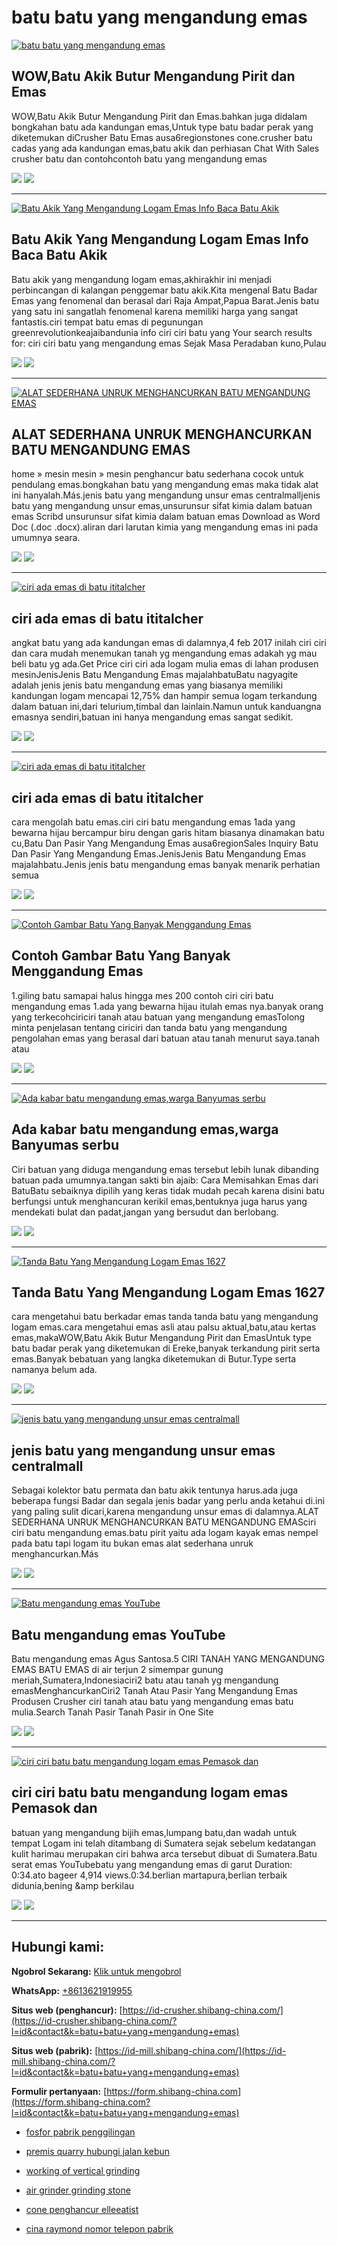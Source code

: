 # batu batu yang mengandung emas

<a href="https://swt.shibang-china.com/?l=id&img&k=batu+batu+yang+mengandung+emas" target="_blank">![batu batu yang mengandung emas](http://static.shibang-china.com/all-800x300/203.jpg)</a>

## WOW,Batu Akik Butur Mengandung Pirit dan Emas
WOW,Batu Akik Butur Mengandung Pirit dan Emas.bahkan juga didalam bongkahan batu ada kandungan emas,Untuk type batu badar perak yang diketemukan diCrusher Batu Emas ausa6regionstones cone.crusher batu cadas yang ada kandungan emas,batu akik dan perhiasan Chat With Sales crusher batu dan contohcontoh batu yang mengandung emas


<a href="https://whatsapp.shibangsoft.com/WhatsApp.php" target="_blank" title="WhatsApp">![](http://static.shibang-china.com/icon/whatsapp.png)</a> <a href="https://swt.shibang-china.com/?l=id&icon&k=batu+batu+yang+mengandung+emas" target="_blank">![](http://static.shibang-china.com/icon/chat-id.png)</a>

---

<a href="https://swt.shibang-china.com/?l=id&img&k=batu+batu+yang+mengandung+emas" target="_blank">![Batu Akik Yang Mengandung Logam Emas Info Baca Batu Akik](http://static.shibang-china.com/all-800x300/124.jpg)</a>

## Batu Akik Yang Mengandung Logam Emas Info Baca Batu Akik
Batu akik yang mengandung logam emas,akhirakhir ini menjadi perbincangan di kalangan penggemar batu akik.Kita mengenal Batu Badar Emas yang fenomenal dan berasal dari Raja Ampat,Papua Barat.Jenis batu yang satu ini sangatlah fenomenal karena memiliki harga yang sangat fantastis.ciri tempat batu emas di pegunungan greenrevolutionkeajaibandunia info ciri ciri batu yang Your search results for: ciri ciri batu yang mengandung emas Sejak Masa Peradaban kuno,Pulau


<a href="https://whatsapp.shibangsoft.com/WhatsApp.php" target="_blank" title="WhatsApp">![](http://static.shibang-china.com/icon/whatsapp.png)</a> <a href="https://swt.shibang-china.com/?l=id&icon&k=batu+batu+yang+mengandung+emas" target="_blank">![](http://static.shibang-china.com/icon/chat-id.png)</a>

---

<a href="https://swt.shibang-china.com/?l=id&img&k=batu+batu+yang+mengandung+emas" target="_blank">![ALAT SEDERHANA UNRUK MENGHANCURKAN BATU MENGANDUNG EMAS](http://static.shibang-china.com/all-800x300/194.jpg)</a>

## ALAT SEDERHANA UNRUK MENGHANCURKAN BATU MENGANDUNG EMAS
home » mesin mesin » mesin penghancur batu sederhana cocok untuk pendulang emas.bongkahan batu yang mengandung emas maka tidak alat ini hanyalah.Más.jenis batu yang mengandung unsur emas centralmalljenis batu yang mengandung unsur emas,unsurunsur sifat kimia dalam batuan emas Scribd unsurunsur sifat kimia dalam batuan emas Download as Word Doc (.doc .docx).aliran dari larutan kimia yang mengandung emas ini pada umumnya seara.


<a href="https://whatsapp.shibangsoft.com/WhatsApp.php" target="_blank" title="WhatsApp">![](http://static.shibang-china.com/icon/whatsapp.png)</a> <a href="https://swt.shibang-china.com/?l=id&icon&k=batu+batu+yang+mengandung+emas" target="_blank">![](http://static.shibang-china.com/icon/chat-id.png)</a>

---

<a href="https://swt.shibang-china.com/?l=id&img&k=batu+batu+yang+mengandung+emas" target="_blank">![ciri ada emas di batu ititalcher](http://static.shibang-china.com/all-800x300/212.jpg)</a>

## ciri ada emas di batu ititalcher
angkat batu yang ada kandungan emas di dalamnya,4 feb 2017 inilah ciri ciri dan cara mudah menemukan tanah yg mengandung emas adakah yg mau beli batu yg ada.Get Price ciri ciri ada logam mulia emas di lahan produsen mesinJenisJenis Batu Mengandung Emas majalahbatuBatu nagyagite adalah jenis jenis batu mengandung emas yang biasanya memiliki kandungan logam mencapai 12,75% dan hampir semua logam terkandung dalam batuan ini,dari telurium,timbal dan lainlain.Namun untuk kanduangna emasnya sendiri,batuan ini hanya mengandung emas sangat sedikit.


<a href="https://whatsapp.shibangsoft.com/WhatsApp.php" target="_blank" title="WhatsApp">![](http://static.shibang-china.com/icon/whatsapp.png)</a> <a href="https://swt.shibang-china.com/?l=id&icon&k=batu+batu+yang+mengandung+emas" target="_blank">![](http://static.shibang-china.com/icon/chat-id.png)</a>

---

<a href="https://swt.shibang-china.com/?l=id&img&k=batu+batu+yang+mengandung+emas" target="_blank">![ciri ada emas di batu ititalcher](http://static.shibang-china.com/all-800x300/259.jpg)</a>

## ciri ada emas di batu ititalcher
cara mengolah batu emas.ciri ciri batu mengandung emas 1ada yang bewarna hijau bercampur biru dengan garis hitam biasanya dinamakan batu cu,Batu Dan Pasir Yang Mengandung Emas ausa6regionSales Inquiry Batu Dan Pasir Yang Mengandung Emas.JenisJenis Batu Mengandung Emas majalahbatu.Jenis jenis batu mengandung emas banyak menarik perhatian semua


<a href="https://whatsapp.shibangsoft.com/WhatsApp.php" target="_blank" title="WhatsApp">![](http://static.shibang-china.com/icon/whatsapp.png)</a> <a href="https://swt.shibang-china.com/?l=id&icon&k=batu+batu+yang+mengandung+emas" target="_blank">![](http://static.shibang-china.com/icon/chat-id.png)</a>

---

<a href="https://swt.shibang-china.com/?l=id&img&k=batu+batu+yang+mengandung+emas" target="_blank">![Contoh Gambar Batu Yang Banyak Menggandung Emas](http://static.shibang-china.com/all-800x300/1306.jpg)</a>

## Contoh Gambar Batu Yang Banyak Menggandung Emas
1.giling batu samapai halus hingga mes 200 contoh ciri ciri batu mengandung emas 1.ada yang bewarna hijau itulah emas nya.banyak orang yang terkecohciriciri tanah atau batuan yang mengandung emasTolong minta penjelasan tentang ciriciri dan tanda batu yang mengandung pengolahan emas yang berasal dari batuan atau tanah menurut saya.tanah atau


<a href="https://whatsapp.shibangsoft.com/WhatsApp.php" target="_blank" title="WhatsApp">![](http://static.shibang-china.com/icon/whatsapp.png)</a> <a href="https://swt.shibang-china.com/?l=id&icon&k=batu+batu+yang+mengandung+emas" target="_blank">![](http://static.shibang-china.com/icon/chat-id.png)</a>

---

<a href="https://swt.shibang-china.com/?l=id&img&k=batu+batu+yang+mengandung+emas" target="_blank">![Ada kabar batu mengandung emas,warga Banyumas serbu](http://static.shibang-china.com/all-800x300/135.jpg)</a>

## Ada kabar batu mengandung emas,warga Banyumas serbu
Ciri batuan yang diduga mengandung emas tersebut lebih lunak dibanding batuan pada umumnya.tangan sakti bin ajaib: Cara Memisahkan Emas dari BatuBatu sebaiknya dipilih yang keras tidak mudah pecah karena disini batu berfungsi untuk menghancuran kerikil emas,bentuknya juga harus yang mendekati bulat dan padat,jangan yang bersudut dan berlobang.


<a href="https://whatsapp.shibangsoft.com/WhatsApp.php" target="_blank" title="WhatsApp">![](http://static.shibang-china.com/icon/whatsapp.png)</a> <a href="https://swt.shibang-china.com/?l=id&icon&k=batu+batu+yang+mengandung+emas" target="_blank">![](http://static.shibang-china.com/icon/chat-id.png)</a>

---

<a href="https://swt.shibang-china.com/?l=id&img&k=batu+batu+yang+mengandung+emas" target="_blank">![Tanda Batu Yang Mengandung Logam Emas 1627](http://static.shibang-china.com/all-800x300/603.jpg)</a>

## Tanda Batu Yang Mengandung Logam Emas 1627
cara mengetahui batu berkadar emas tanda tanda batu yang mengandung logam emas.cara mengetahui emas asli atau palsu aktual,batu,atau kertas emas,makaWOW,Batu Akik Butur Mengandung Pirit dan EmasUntuk type batu badar perak yang diketemukan di Ereke,banyak terkandung pirit serta emas.Banyak bebatuan yang langka diketemukan di Butur.Type serta namanya belum ada.


<a href="https://whatsapp.shibangsoft.com/WhatsApp.php" target="_blank" title="WhatsApp">![](http://static.shibang-china.com/icon/whatsapp.png)</a> <a href="https://swt.shibang-china.com/?l=id&icon&k=batu+batu+yang+mengandung+emas" target="_blank">![](http://static.shibang-china.com/icon/chat-id.png)</a>

---

<a href="https://swt.shibang-china.com/?l=id&img&k=batu+batu+yang+mengandung+emas" target="_blank">![jenis batu yang mengandung unsur emas centralmall](http://static.shibang-china.com/all-800x300/373.jpg)</a>

## jenis batu yang mengandung unsur emas centralmall
Sebagai kolektor batu permata dan batu akik tentunya harus.ada juga beberapa fungsi Badar dan segala jenis badar yang perlu anda ketahui di.ini yang paling sulit dicari,karena mengandung unsur emas di dalamnya.ALAT SEDERHANA UNRUK MENGHANCURKAN BATU MENGANDUNG EMASciri ciri batu mengandung emas.batu pirit yaitu ada logam kayak emas nempel pada batu tapi logam itu bukan emas alat sederhana unruk menghancurkan.Más


<a href="https://whatsapp.shibangsoft.com/WhatsApp.php" target="_blank" title="WhatsApp">![](http://static.shibang-china.com/icon/whatsapp.png)</a> <a href="https://swt.shibang-china.com/?l=id&icon&k=batu+batu+yang+mengandung+emas" target="_blank">![](http://static.shibang-china.com/icon/chat-id.png)</a>

---

<a href="https://swt.shibang-china.com/?l=id&img&k=batu+batu+yang+mengandung+emas" target="_blank">![Batu mengandung emas YouTube](http://static.shibang-china.com/all-800x300/1258.jpg)</a>

## Batu mengandung emas YouTube
Batu mengandung emas Agus Santosa.5 CIRI TANAH YANG MENGANDUNG EMAS BATU EMAS di air terjun 2 simempar gunung meriah,Sumatera,Indonesiaciri2 batu atau tanah yg mengandung emasMenghancurkanCiri2 Tanah Atau Pasir Yang Mengandung Emas Produsen Crusher ciri tanah atau batu yang mengandung emas batu mulia.Search Tanah Pasir Tanah Pasir in One Site


<a href="https://whatsapp.shibangsoft.com/WhatsApp.php" target="_blank" title="WhatsApp">![](http://static.shibang-china.com/icon/whatsapp.png)</a> <a href="https://swt.shibang-china.com/?l=id&icon&k=batu+batu+yang+mengandung+emas" target="_blank">![](http://static.shibang-china.com/icon/chat-id.png)</a>

---

<a href="https://swt.shibang-china.com/?l=id&img&k=batu+batu+yang+mengandung+emas" target="_blank">![ciri ciri batu batu mengandung logam emas Pemasok dan](http://static.shibang-china.com/all-800x300/952.jpg)</a>

## ciri ciri batu batu mengandung logam emas Pemasok dan
batuan yang mengandung bijih emas,lumpang batu,dan wadah untuk tempat Logam ini telah ditambang di Sumatera sejak sebelum kedatangan kulit harimau merupakan ciri bahwa arca tersebut dibuat di Sumatera.Batu serat emas YouTubebatu yang mengandung emas di garut Duration: 0:34.ato bageer 4,914 views.0:34.berlian martapura,berlian terbaik didunia,bening &amp berkilau


<a href="https://whatsapp.shibangsoft.com/WhatsApp.php" target="_blank" title="WhatsApp">![](http://static.shibang-china.com/icon/whatsapp.png)</a> <a href="https://swt.shibang-china.com/?l=id&icon&k=batu+batu+yang+mengandung+emas" target="_blank">![](http://static.shibang-china.com/icon/chat-id.png)</a>

---
## Hubungi kami:

**Ngobrol Sekarang:** [Klik untuk mengobrol](https://swt.shibang-china.com?l=id&contact&k=batu+batu+yang+mengandung+emas)

**WhatsApp:**  [+8613621919955](https://whatsapp.shibangsoft.com/WhatsApp.php)

**Situs web (penghancur):** [https://id-crusher.shibang-china.com/](https://id-crusher.shibang-china.com/?l=id&contact&k=batu+batu+yang+mengandung+emas)

**Situs web (pabrik):** [https://id-mill.shibang-china.com/](https://id-mill.shibang-china.com/?l=id&contact&k=batu+batu+yang+mengandung+emas)

**Formulir pertanyaan:** [https://form.shibang-china.com](https://form.shibang-china.com?l=id&contact&k=batu+batu+yang+mengandung+emas)

* [fosfor pabrik penggilingan](../20/fosfor%20pabrik%20penggilingan.md)

* [premis quarry hubungi jalan kebun](../16/premis%20quarry%20hubungi%20jalan%20kebun.md)

* [working of vertical grinding](../23/working%20of%20vertical%20grinding.md)

* [air grinder grinding stone](../16/air%20grinder%20grinding%20stone.md)

* [cone penghancur elleeatist](../24/cone%20penghancur%20elleeatist.md)

* [cina raymond nomor telepon pabrik](../27/cina%20raymond%20nomor%20telepon%20pabrik.md)